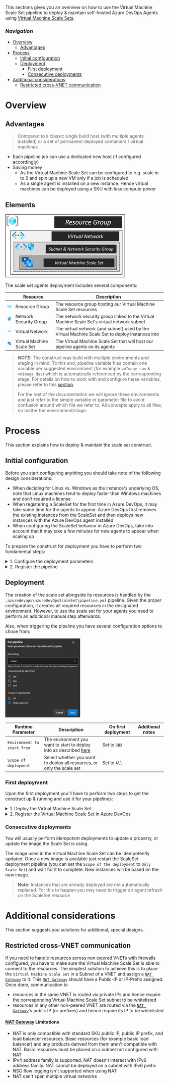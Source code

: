 This sections gives you an overview on how to use the Virtual Machine Scale Set pipeline to deploy & maintain self-hosted Azure DevOps Agents using [Virtual Machine Scale Sets](https://docs.microsoft.com/en-us/azure/devops/pipelines/agents/scale-set-agents?view=azure-devops). 

### _Navigation_
- [Overview](#overview)
  - [Advantages](#Advantages)
- [Process](#process)
  - [Initial configuration](#initial-configuration)  
  - [Deployment](#deployment)
    - [First deployment](#first-deployment) 
    - [Consecutive deployments](#consecutive-deployments)
- [Additional considerations](#additional-considerations)
  - [Restricted cross-VNET communication](#restricted-cross-vnet-communication)

# Overview 

## Advantages
> Compared to a classic single build host (with multiple agents installed) or a set of permanent deployed containers / virtual machines
- Each pipeline job can use a dedicated new host (if configured accordingly)
- Saving money 
  - As the Virtual Machine Scale Set can be configured to e.g. scale in to 0 and spin up a new VM only if a job is scheduled
  - As a single agent is installed on a new instance. Hence virtual machines can be deployed using a SKU with less compute power

## Elements

<img src="./media/scaleSet/scaleSetSetup.png" alt="Scale Set infrastructure" height="200">

The scale set agents deployment includes several components:

| &nbsp;&nbsp;&nbsp; | Resource | Description |
|--|--|--|
| <img src="./media/icons/Resource-Groups.svg" alt="ResourceGroup" height="12"> | Resource Group | The resource group hosting our Virtual Machine Scale Set resources |
| <img src="./media/icons/Network-Security-Groups.svg" alt="Network Security Group" height="12"> | Network Security Group | The network security group linked to the Virtual Machine Scale Set's virtual network subnet |
| <img src="./media/icons/Virtual-Networks.svg" alt="Virtual Network" height="12"> | Virtual Network | The virtual network (and subnet) used by the Virtual Machine Scale Set to deploy instances into |
| <img src="./media/icons/Virtual-Machine-Scale-Sets.svg" alt="Virtual Machine Scale Set" height="12"> | Virtual Machine Scale Set | The Virtual Machine Scale Set that will host our pipeline agents on its agents |

> _**NOTE:**_ The construct was build with multiple environments and staging in mind. To this end, pipeline variable files contain one variable per suggested environment (for example `vmImage_sbx` & `vmImage_dev`) which is automatically referenced by the corresponding stage. For details on how to work with and configure these variables, please refer to this [section](./Staging).
>
> For the rest of the documentation we will ignore these environments and just refer to the simple variable or parameter file to avoid confusion around which file we refer to. All concepts apply to all files, no matter the environment/stage.

# Process

This section explains how to deploy & maintain the scale set construct.

## Initial configuration

Before you start configuring anything you should take note of the following design considerations:

- When deciding for Linux vs. Windows as the instance's underlying OS, note that Linux machines tend to deploy faster than Windows machines and don't required a license 
- When registering a ScaleSet for the first time in Azure DevOps, it may take some time for the agents to appear. Azure DevOps first removes the existing instances from the ScaleSet and then deploys new instances with the Azure DevOps agent installed
- When configuring the ScaleSet behavior in Azure DevOps, take into account that it may take a few minutes for new agents to appear when scaling up

To prepare the construct for deployment you have to perform two fundamental steps:

<details>
<summary>1. Configure the deployment parameters</summary>

For this step you have to update these files to your needs:
- `.azuredevops\azureDevOpsScaleSet\variables.yml`
- `constructs\azureDevOpsScaleSet\parameters\scaleset.parameters.json`

### Variables

The first file, `variables.yml`, is a pipeline variable file. You should update at least the values:
- `vmImage`: Set this to for example `ubuntu-latest` to leverage Microsoft-hosted agents. Leave it empty (`''`) if you use self-hosted agents. Do not remove it.
- `poolName`: Set this to for example `myHostPool` to leverage your self-hosted agent pool. Leave it empty (`''`) if you use Microsoft-hosted agents. Do not remove it.
- `serviceConnection`: This refers to your Azure DevOps service connection you use for your deployments. It should point into the subscription you want to deploy into.
- `location`: The location to store deployment metadata in. This variable is also used as a default location to deploy into, if no location is provided in the parameter files.

### Parameters

You have one parameter file to configure: `scaleset.parameters.json`

The file comes with out-of-the box parameters that you can use aside from a few noteworthy exceptions:
- Update any subscription ID you come across (for example `/subscriptions/11111111-1111-1111-1111-111111111111/`)
- For the `imageReference` property of the `vmssParam` parameter you can choose to select a marketplace image, or a custom image. If you use a custom image from a Shared Image Gallery, you have the option to specify `latest` instead of a specific version. The pipeline has a task to automatically fetch `latest` for you
  Example
  ```json
  "imageReference": {
    "id": "/subscriptions/11111111-1111-1111-1111-111111111111/resourceGroups/agents-vmss-rg/providers/Microsoft.Compute/galleries/aibgallery/images/linux-sid/versions/0.25106.58241"
  },
  // or
  "imageReference": {
    "id": "/subscriptions/11111111-1111-1111-1111-111111111111/resourceGroups/agents-vmss-rg/providers/Microsoft.Compute/galleries/aibgallery/images/linux-sid/versions/latest"
  }
  ```
- Make sure the scaling is configured as `'manual'` (as Azure DevOps will control the scaling)
- Furthermore, for security reasons, the virtual Machine Scale Set module has [`encryptionAtHost`](https://docs.microsoft.com/en-us/azure/virtual-machines/windows/disks-enable-host-based-encryption-powershell) enabled by default. This feature must be enabled on the subscription prior to the deployment using the command:
  ```powershell
  # Mat take up to 20 minutes to complete
  Register-AzProviderFeature -FeatureName "EncryptionAtHost" -ProviderNamespace "Microsoft.Compute"
  ```
  However, you can also opt-out by by setting the `vmssParam` parameter `encryptionAtHost` to `false` (in both the parameter file & template).
- Also note, that you will have different parameter sets for the virtual machine scale set parameters, depending on the OS. For example, for windows, the solution currently requires you to use the `vmssAdminPassword` parameter specified on the bottom of the parameter file, while for Linux you can use a public key instead

The parameter file was created with Linux in mind. However, it also contains examples on how the same implementation would look like for Windows. Examples are always commented and can be used to replace the currently not commented values.

As the deployments leverage [`CARML`](https://aka.ms/CARML) modules you can find a full list of all supported parameters per module in that repository's modules. A valid example may be that you want to add specific rules to the network security group deployment. This and several other parameters are available and documented in the module's `readme.md`.

> _**Note:**_ If you add a new parameter to any resource in any `parameter.json` file, make sure that is is actually passed into the deployment inside the `deploy.bicep` files. For example, adding `Tags` to the resource group deployment would require you to update the deployment's `params` block from

> ```yaml
> params: {
>   name: rgParam.name
>   location: location
> }
> ```
> to
> ```yaml
> params: {
>   name: rgParam.name
>   location: location
>   tags: rgParam.tags
> }
> ```

</details>

<details>
<summary>2. Register the pipeline</summary>

With the parameters configured, you can now continue and register the pipeline in Azure DevOps.

To do so, you have to perform the following steps:

1. Navigate to the Azure DevOps project you want to register the pipeline in
1. Select `Pipelines` to the left and further its `Pipelines` sub-section

   <img src="./media/shared/devOpsPipelineMenu.png" alt="Select pipeline menu" height="120">

1. Further select `New pipeline` on the top right

   <img src="./media/shared/devOpsPipelineInitNew.png" alt="Select new pipeline" height="100">
 
1. Next, select the location of you pipeline file. If you host the repository in GitHub, select `GitHub`, or for example `Azure Repos Git` if you host the code in Azure DevOps's own git.

1. In the opening `Select` step, select your repository 

1. In the opening `Configure` step, select `Existing Azure Ppelines YAML`

1. In the opening blade, select the `Branch` your code is in, and in `Path` its path. Once done, select `Continue` on the bottom right

1. In the opening `Review` step, you can now see the pipeline you select and can either select `Run` or (via the dropdown) `Save` on the top right.

1. Optionally, once saved, you can rename & move the pipeline by selecting the three '`...`' on the top right, and select `Rename/move`

   <img src="./media/shared/renameMove.png" alt="Rename or move" height="300">

</details>


## Deployment

The creation of the scale set alongside its resources is handled by the `.azuredevops\azureDevOpsScaleSet\pipeline.yml` pipeline. Given the proper configuration, it creates all required resources in the designated environment. However, to use the scale set for your agents you need to perform an additional manual step afterwards.

Also, when triggering the pipeline you have several configuration options to chose from:

  <img src="./media/scaleSet/scaleSetPipelineParameters.png" alt="Scale Set Runtime parameters" height="250">


| Runtime Parameter | Description | On first deployment | Additional notes |
| - | - | - | - |
| `Environment to start from` | The environment you want to start to deploy into as described [here](./Staging#3-run-the-pipeline)  | Set to `SBX` | |
| `Scope of deployment` | Select whether you want to deploy all resources, or only the scale set | Set to `All` | |

### First deployment

Upon the first deployment you'll have to perform two steps to get the construct up & running and use it for your pipelines:

<details>
<summary>1. Deploy the Virtual Machine Scale Set</summary>

Navigate to the pipeline described & registered before and set the `Scope of the deployment` to `All` upon triggering the pipeline. Once the pipeline concluded, you may continue with the next step.

</details>

<details>
<summary>2. Register the Virtual Machine Scale Set in Azure DevOps</summary>

1. Navigate to the Azure DevOps project, 
1. Next, go to `Project Settings` on the bottom left
1. Select `Agent pools` from the settings
1. Select `Add pool` on the top right to initialize the creation of a new agent pool
   - As a `Pool type` select `Virtual Machine Scale Set` and further select the created Virtual Machine Scale Set
   - Give the pool a name
   - You can also configure its scaling behavior, such as 
     - The amount of instances at rest (can be 0)
       > We suggest at least `1`
      - The maximum number of instances the scaling can create
        > We suggest at least `10` for regular used environments
     - The time to keep agents up and running before scaling down
       > We suggest at least `15` minutes
     - That each agent is torn down after every use (for that to work make sure the MaxCount is sufficiently high - otherwise it still reuses idle agents)
        > We suggest `No` if you don't store information that must not be accessible among jobs
   > Once confirmed, an extension is applied by Azure DevOps to the Virtual Machine Scale Set that takes care of registering the agents. Azure DevOps will also take care of the scaling as per the configured values.
1. You can now reference the created pool in your pipelines as per the name you gave the pool in the previous step

</details>

<p>

### Consecutive deployments

You will usually perform idempotent deployments to update a property, or update the image the Scale Set is using.

The image used in the Virtual Machine Scale Set can be idempotently updated. Once a new image is available just restart the ScaleSet deployment pipeline (you can set the `Scope of the deployment` to `Only Scale Set`) and wait for it to complete. New instances will be based on the new image.
> **Note:** Instances that are already deployed are not automatically replaced. For this to happen you may need to trigger an agent refresh on the ScaleSet resource

# Additional considerations

This section suggests you solutions for additional, special designs.

## Restricted cross-VNET communication
If you need to handle resources across non-peered VNETs with firewalls configured, you have to make sure the Virtual Machine Scale Set is able to connect to the resources.
The simplest solution to achieve this is to place the `Virtual Machine Scale Set` in a Subnet of a VNET and assign a [`NAT Gateway`](https://docs.microsoft.com/en-us/azure/virtual-network/nat-gateway/nat-gateway-resource) to it. This [`NAT Gateway`](https://docs.microsoft.com/en-us/azure/virtual-network/nat-gateway/nat-gateway-resource) should have a Public-IP or IP-Prefix assigned.
Once done, communication to
- resources in the same VNET is routed via private IPs and hence require the corresponding Virtual Machine Scale Set subnet to be whitelisted
- resources in any other non-peered VNET are routed via the [`NAT Gateway`](https://docs.microsoft.com/en-us/azure/virtual-network/nat-gateway/nat-gateway-resource)'s public IP (or prefixes) and hence require its IP to be whitelisted

#### [NAT Gateway](https://docs.microsoft.com/en-us/azure/virtual-network/nat-gateway/nat-gateway-resource) Limitations
- NAT is only compatible with standard SKU public IP, public IP prefix, and load balancer resources. Basic resources (for example basic load balancer) and any products derived from them aren't compatible with NAT. Basic resources must be placed on a subnet not configured with NAT
- IPv4 address family is supported. NAT doesn't interact with IPv6 address family. NAT cannot be deployed on a subnet with IPv6 prefix
- NSG flow logging isn't supported when using NAT
- NAT can't span multiple virtual networks